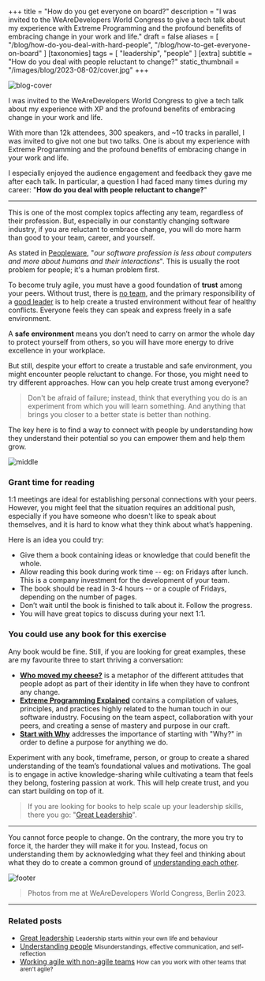 +++
title = "How do you get everyone on board?"
description = "I was invited to the WeAreDevelopers World Congress to give a tech talk about my experience with Extreme Programming and the profound benefits of embracing change in your work and life."
draft = false
aliases = [ "/blog/how-do-you-deal-with-hard-people", "/blog/how-to-get-everyone-on-board" ]
[taxonomies]
tags = [ "leadership", "people" ]
[extra]
subtitle = "How do you deal with people reluctant to change?"
static_thumbnail = "/images/blog/2023-08-02/cover.jpg"
+++

![blog-cover](/images/blog/2023-08-02/cover.jpg)

I was invited to the WeAreDevelopers World Congress to give a tech talk about my experience with XP and the profound benefits of embracing change in your work and life.

<!-- more -->

With more than 12k attendees, 300 speakers, and ~10 tracks in parallel, I was invited to give not one but two talks. One is about my experience with Extreme Programming and the profound benefits of embracing change in your work and life.

I especially enjoyed the audience engagement and feedback they gave me after each talk. In particular, a question I had faced many times during my career: "**How do you deal with people reluctant to change?**"

---

This is one of the most complex topics affecting any team, regardless of their profession. But, especially in our constantly changing software industry, if you are reluctant to embrace change, you will do more harm than good to your team, career, and yourself.

As stated in [Peopleware](/readings/peopleware/), "*our software profession is less about computers and more about humans and their interactions*". This is usually the root problem for people; it's a human problem first.

To become truly agile, you must have a good foundation of **trust** among your peers. Without trust, there is [no team](/readings/the-five-dysfunctions-of-a-team/), and the primary responsibility of a [good leader](/blog/great-leadership/) is to help create a trusted environment without fear of healthy conflicts. Everyone feels they can speak and express freely in a safe environment.

A **safe environment** means you don’t need to carry on armor the whole day to protect yourself from others, so you will have more energy to drive excellence in your workplace.

But still, despite your effort to create a trustable and safe environment, you might encounter people reluctant to change. For those, you might need to try different approaches. How can you help create trust among everyone?

> Don't be afraid of failure; instead, think that everything you do is an experiment from which you will learn something. And anything that brings you closer to a better state is better than nothing.

The key here is to find a way to connect with people by understanding how they understand their potential so you can empower them and help them grow.

![middle](/images/blog/2023-08-02/middle.jpg)

### Grant time for reading

1:1 meetings are ideal for establishing personal connections with your peers. However, you might feel that the situation requires an additional push, especially if you have someone who doesn't like to speak about themselves, and it is hard to know what they think about what’s happening.

Here is an idea you could try:

- Give them a book containing ideas or knowledge that could benefit the whole.
- Allow reading this book during work time -- eg: on Fridays after lunch. This is a company investment for the development of your team. 
- The book should be read in 3-4 hours -- or a couple of Fridays, depending on the number of pages.
- Don’t wait until the book is finished to talk about it. Follow the progress.
- You will have great topics to discuss during your next 1:1.

### You could use any book for this exercise

Any book would be fine. Still, if you are looking for great examples, these are my favourite three to start thriving a conversation:

- **[Who moved my cheese?](/readings/who-moved-my-cheese/)** is a metaphor of the different attitudes that people adopt as part of their identity in life when they have to confront any change.
- **[Extreme Programming Explained](/readings/extreme-programming-explained/)** contains a compilation of values, principles, and practices highly related to the human touch in our software industry. Focusing on the team aspect, collaboration with your peers, and creating a sense of mastery and purpose in our craft.
- **[Start with Why](/readings/start-with-why/)** addresses the importance of starting with "Why?" in order to define a purpose for anything we do.

Experiment with any book, timeframe, person, or group to create a shared understanding of the team’s foundational values and motivations. The goal is to engage in active knowledge-sharing while cultivating a team that feels they belong, fostering passion at work. This will help create trust, and you can start building on top of it.

> If you are looking for books to help scale up your leadership skills, there you go: "[Great Leadership](/blog/great-leadership)".

---

You cannot force people to change. On the contrary, the more you try to force it, the harder they will make it for you. Instead, focus on understanding them by acknowledging what they feel and thinking about what they do to create a common ground of [understanding each other](/blog/understanding-people).

![footer](/images/blog/2023-08-02/footer.jpg)

> Photos from me at WeAreDevelopers World Congress, Berlin 2023.

--- 

### Related posts

- [Great leadership](/blog/great-leadership) <small>Leadership starts within your own life and behaviour</small>
- [Understanding people](/blog/understanding-people) <small>Misunderstandings, effective communication, and self-reflection</small>
- [Working agile with non-agile teams](/blog/working-agile-with-non-agile-teams/) <small> How can you work with other teams that aren't agile?</small>
